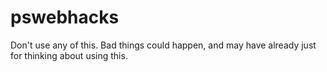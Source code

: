 # pswebhacks

Don't use any of this. Bad things could happen, and may have already just for thinking about using this.
